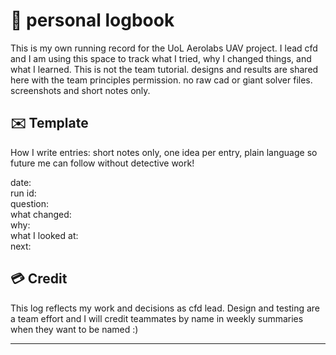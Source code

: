 # 📓 personal logbook
This is my own running record for the UoL Aerolabs UAV project. I lead cfd and I am using this space to track what I tried, why I changed things, and what I learned.
This is not the team tutorial. designs and results are shared here with the team principles permission. no raw cad or giant solver files. screenshots and short notes only.

## ✉️ Template
How I write entries: short notes only, one idea per entry, plain language so future me can follow without detective work! 

date:  
run id:  
question:  
what changed:  
why:  
what I looked at:   
next:  

## 💳 Credit 
This log reflects my work and decisions as cfd lead. Design and testing are a team effort and I will credit teammates by name in weekly summaries when they want to be named :)

--- 

